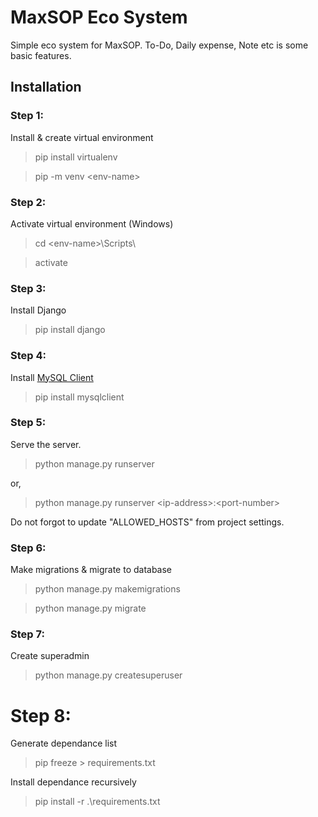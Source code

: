 # MaxSOP Eco System
Simple eco system for MaxSOP. To-Do, Daily expense, Note etc is some basic features. 

## Installation

### Step 1:
Install & create virtual environment 
> pip install virtualenv

> pip -m venv \<env-name>

### Step 2:
Activate virtual environment (Windows)
> cd \<env-name>\Scripts\

> activate

### Step 3:
Install Django
> pip install django

### Step 4:
Install [MySQL Client](https://pypi.org/project/mysqlclient/)
> pip install mysqlclient 

### Step 5:
Serve the server.
> python manage.py runserver 

or, 
> python manage.py runserver \<ip-address>:\<port-number>

Do not forgot to update "ALLOWED_HOSTS" from project settings.

### Step 6:
Make migrations & migrate to database 
> python manage.py makemigrations

> python manage.py migrate

### Step 7:
Create superadmin
> python manage.py createsuperuser 

# Step 8:
Generate dependance list
> pip freeze > requirements.txt

Install dependance recursively
> pip install -r .\requirements.txt

